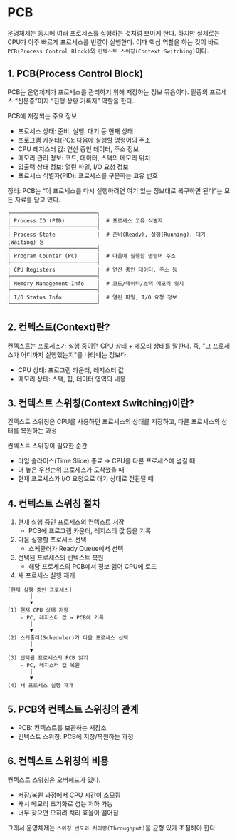 # PCB
운영체제는 동시에 여러 프로세스를 실행하는 것처럼 보이게 한다. 하지만 실제로는 CPU가 아주 빠르게 프로세스를 번갈아 실행한다.
이때 핵심 역할을 하는 것이 바로 `PCB(Process Control Block)`와 `컨텍스트 스위칭(Context Switching)`이다.

## 1. PCB(Process Control Block)
PCB는 운영체제가 프로세스를 관리하기 위해 저장하는 정보 묶음이다. 일종의 프로세스 “신분증”이자 “진행 상황 기록지” 역할을 한다.

PCB에 저장되는 주요 정보
- 프로세스 상태: 준비, 실행, 대기 등 현재 상태
- 프로그램 카운터(PC): 다음에 실행할 명령어의 주소
- CPU 레지스터 값: 연산 중인 데이터, 주소 정보
- 메모리 관리 정보: 코드, 데이터, 스택의 메모리 위치
- 입출력 상태 정보: 열린 파일, I/O 요청 정보
- 프로세스 식별자(PID): 프로세스를 구분하는 고유 번호

정리: PCB는 “이 프로세스를 다시 실행하려면 여기 있는 정보대로 복구하면 된다”는 모든 자료를 담고 있다.

```text
┌───────────────────────────┐
│ Process ID (PID)          │  # 프로세스 고유 식별자
├───────────────────────────┤
│ Process State             │  # 준비(Ready), 실행(Running), 대기(Waiting) 등
├───────────────────────────┤
│ Program Counter (PC)      │  # 다음에 실행할 명령어 주소
├───────────────────────────┤
│ CPU Registers             │  # 연산 중인 데이터, 주소 등
├───────────────────────────┤
│ Memory Management Info    │  # 코드/데이터/스택 메모리 위치
├───────────────────────────┤
│ I/O Status Info           │  # 열린 파일, I/O 요청 정보
└───────────────────────────┘
```

## 2. 컨텍스트(Context)란?
컨텍스트는 프로세스가 실행 중이던 CPU 상태 + 메모리 상태를 말한다.
즉, "그 프로세스가 어디까지 실행했는지"를 나타내는 정보다.

- CPU 상태: 프로그램 카운터, 레지스터 값
- 메모리 상태: 스택, 힙, 데이터 영역의 내용

## 3. 컨텍스트 스위칭(Context Switching)이란?
컨텍스트 스위칭은 CPU를 사용하던 프로세스의 상태를 저장하고, 다른 프로세스의 상태를 복원하는 과정

컨텍스트 스위칭이 필요한 순간
- 타임 슬라이스(Time Slice) 종료 → CPU를 다른 프로세스에 넘길 때
- 더 높은 우선순위 프로세스가 도착했을 때
- 현재 프로세스가 I/O 요청으로 대기 상태로 전환될 때

## 4. 컨텍스트 스위칭 절차
1. 현재 실행 중인 프로세스의 컨텍스트 저장
    - PCB에 프로그램 카운터, 레지스터 값 등을 기록
2. 다음 실행할 프로세스 선택
    - 스케줄러가 Ready Queue에서 선택
3. 선택된 프로세스의 컨텍스트 복원
    - 해당 프로세스의 PCB에서 정보 읽어 CPU에 로드
4. 새 프로세스 실행 재개

```text
[현재 실행 중인 프로세스]
       │
       ▼
(1) 현재 CPU 상태 저장
    - PC, 레지스터 값 → PCB에 기록
       │
       ▼
(2) 스케줄러(Scheduler)가 다음 프로세스 선택
       │
       ▼
(3) 선택된 프로세스의 PCB 읽기
    - PC, 레지스터 값 복원
       │
       ▼
(4) 새 프로세스 실행 재개
```

## 5. PCB와 컨텍스트 스위칭의 관계
- PCB: 컨텍스트를 보관하는 저장소
- 컨텍스트 스위칭: PCB에 저장/복원하는 과정

## 6. 컨텍스트 스위칭의 비용
컨텍스트 스위칭은 오버헤드가 있다.
- 저장/복원 과정에서 CPU 시간이 소모됨
- 캐시 메모리 초기화로 성능 저하 가능
- 너무 잦으면 오히려 처리 효율이 떨어짐

그래서 운영체제는 `스위칭 빈도와 처리량(Throughput)`을 균형 있게 조절해야 한다.